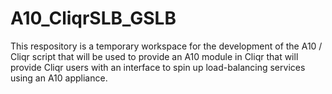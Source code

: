 # A10_CliqrSLB_GSLB

This respository is a temporary workspace for the development of the A10 / Cliqr script that will be used to provide an A10 module 
in Cliqr that will provide Cliqr users with an interface to spin up load-balancing services using an A10 appliance.

